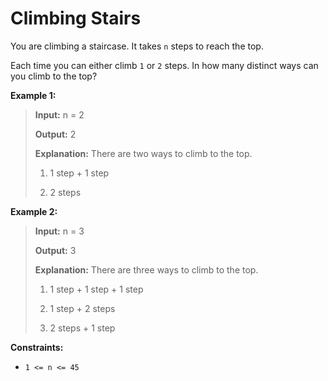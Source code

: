 # Climbing Stairs

You are climbing a staircase. It takes <code>n</code> steps to reach the top.

Each time you can either climb <code>1</code> or <code>2</code> steps. In how many distinct ways can you climb to the top?


**Example 1:**
>
> **Input:** n = 2
>
> **Output:** 2
>
> **Explanation:** There are two ways to climb to the top.
>
> 1. 1 step + 1 step
>
> 2. 2 steps

**Example 2:**
>
> **Input:** n = 3
>
> **Output:** 3
>
> **Explanation:** There are three ways to climb to the top.
>
> 1. 1 step + 1 step + 1 step
>
> 2. 1 step + 2 steps
>
> 3. 2 steps + 1 step


**Constraints:**

- <code>1 &lt;= n &lt;= 45</code>
